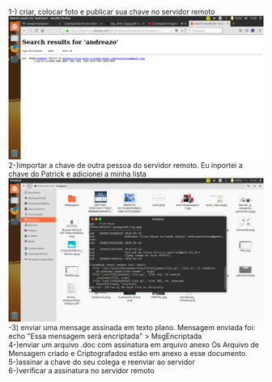1-) criar, colocar foto e publicar sua chave no servidor remoto
![alt text](key.png)
<br>
2-)importar a chave de outra pessoa do servidor remoto.
Eu inportei a chave do Patrick e adicionei a minha lista
<br>
![alt text](criptografia.png)
-3) enviar uma mensage assinada em texto plano.
Mensagem enviada foi: echo "Essa mensagem será encriptada" > MsgEncriptada
<br>
4-)enviar um arquivo .doc com assinatura em arquivo anexo
Os Arquivo de Mensagem criado e Criptografados estão em anexo a esse documento.
<br>
5-)assinar a chave do seu colega e reenviar ao servidor
<br>
6-)verificar a assinatura no servidor remoto


